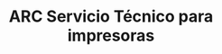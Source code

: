 ---
title: "ARC Servicio Técnico para impresoras"
url: /lima/arc-servicio-tecnico-para-impresoras/
shop: ordenador
---